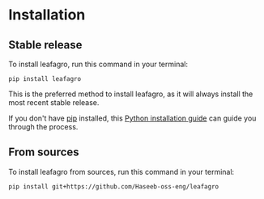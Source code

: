 # Installation

## Stable release

To install leafagro, run this command in your terminal:

```
pip install leafagro
```

This is the preferred method to install leafagro, as it will always install the most recent stable release.

If you don't have [pip](https://pip.pypa.io) installed, this [Python installation guide](http://docs.python-guide.org/en/latest/starting/installation/) can guide you through the process.

## From sources

To install leafagro from sources, run this command in your terminal:

```
pip install git+https://github.com/Haseeb-oss-eng/leafagro
```
